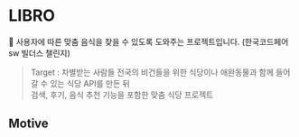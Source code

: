 # LIBRO
🍱 사용자에 따른 맞춤 음식을 찾을 수 있도록 도와주는 프로젝트입니다. (한국코드페어 sw 빌더스 챌린지)

> Target : 차별받는 사람들
> 전국의 비건들을 위한 식당이나 애완동물과 함께 들어갈 수 있는 식당 API를 만든 뒤 <br/>
> 검색, 후기, 음식 추천 기능을 포함한 맞춤 식당 프로젝트

## Motive
